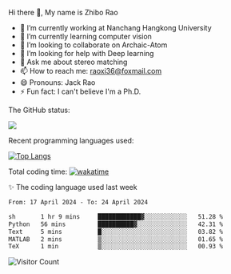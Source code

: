 Hi there 👋, My name is Zhibo Rao
- 🔭 I’m currently working at Nanchang Hangkong University
- 🌱 I’m currently learning computer vision
- 👯 I’m looking to collaborate on Archaic-Atom
- 🤔 I’m looking for help with Deep learning
- 💬 Ask me about stereo matching
- 📫 How to reach me: raoxi36@foxmail.com
- 😄 Pronouns: Jack Rao
- ⚡ Fun fact: I can't believe I'm a Ph.D.

The GitHub status:

![](https://github-readme-stats.vercel.app/api?username=ZhiboRao)

Recent programming languages used:

[![Top Langs](https://github-readme-stats.vercel.app/api/top-langs/?username=ZhiboRao&layout=compact)](https://github.com/anuraghazra/github-readme-stats)

Total coding time: [![wakatime](https://wakatime.com/badge/user/51ec5ec7-4742-4243-9eea-732ade32c0b7.svg)](https://wakatime.com/@51ec5ec7-4742-4243-9eea-732ade32c0b7)

✨ The coding language used last week 
<!--START_SECTION:waka-->

```txt
From: 17 April 2024 - To: 24 April 2024

sh       1 hr 9 mins     ████████████▓░░░░░░░░░░░░   51.28 %
Python   56 mins         ██████████▓░░░░░░░░░░░░░░   42.31 %
Text     5 mins          █░░░░░░░░░░░░░░░░░░░░░░░░   03.82 %
MATLAB   2 mins          ▒░░░░░░░░░░░░░░░░░░░░░░░░   01.65 %
TeX      1 min           ▒░░░░░░░░░░░░░░░░░░░░░░░░   00.93 %
```

<!--END_SECTION:waka-->

![Visitor Count](https://profile-counter.glitch.me/Raohaocheng/count.svg)
